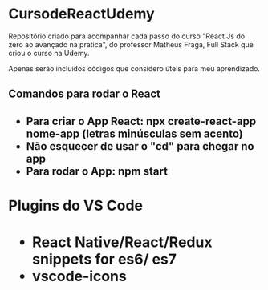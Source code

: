 # CursodeReactUdemy
Repositório criado para acompanhar cada passo do curso "React Js do zero ao avançado na pratica", do professor Matheus Fraga, Full Stack que criou o curso na Udemy. 

Apenas serão incluídos códigos que considero úteis para meu aprendizado.

<h2>Comandos para rodar o React<h2>

- Para criar o App React: npx create-react-app nome-app (letras minúsculas sem acento)
- Não esquecer de usar o "cd" para chegar no app
- Para rodar o App: npm start

<h1>Plugins do VS Code<h1>

- React Native/React/Redux snippets for es6/
es7
- vscode-icons